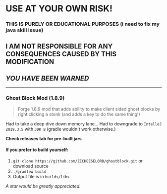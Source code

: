 # **USE AT YOUR OWN RISK!**
### THIS IS PURELY OR EDUCATIONAL PURPOSES (i need to fix my java skill issue)
## **I AM NOT RESPONSIBLE FOR ANY CONSEQUENCES CAUSED BY THIS MODIFICATION**
## ***YOU HAVE BEEN WARNED***
---

### Ghost Block Mod (1.8.9)
> Forge 1.8.9 mod that adds ability to make client sided ghost blocks by right clicking a stonk (and adds a key to do the same thing!)

Had to take a deep dive down memory lane... Had to downgrade to `IntelleJ 2019.3.5` with `JDK 8` (gradle wouldn't work otherwise.)

**Check releases tab for pre-built jars**

#### If you prefer to build yourself:
1. `git clone https://github.com/ZECHEESELORD/ghostblock.git` or download source
2. `./gradlew build`
3. Output file is in `builds/libs`

*A star would be greatly appreciated.*
